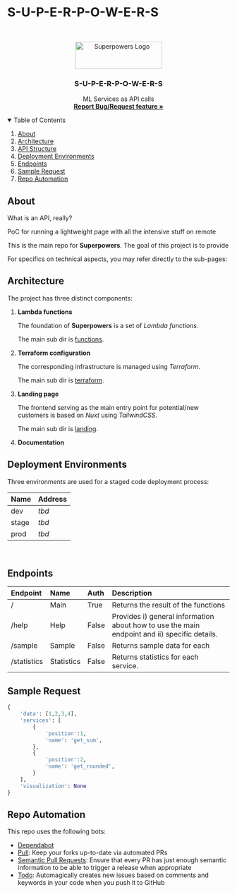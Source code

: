 # S-U-P-E-R-P-O-W-E-R-S

<!-- PROJECT LOGO -->
<br />
<p align="center">
  <a href="#">
    <img src="images/logo.png" alt="Superpowers Logo" width="197" height="62">
  </a>

  <h3 align="center">S-U-P-E-R-P-O-W-E-R-S</h3>

  <p align="center">
    ML Services as API calls
    <br />
    <a href="https://github.com/TM312/superpowers/issues"><strong>Report Bug/Request feature »</strong></a>
  </p>
</p>



<!-- TABLE OF CONTENTS -->
<details open="open">
  <summary>Table of Contents</summary>
  <ol>
    <li>
      <a href="#about">About</a>
    </li>
    <li><a href="#architecture">Architecture</a></li>
    <li><a href="#API-structure">API Structure</a></li>
    <li><a href="#deployment-environments">Deployment Environments</a></li>
    <li><a href="#endpoints">Endpoints</a></li>
    <li><a href="#sample-request">Sample Request</a></li>
    <li><a href="#repo-automation">Repo Automation</a></li>
  </ol>
</details>

## About
What is an API, really?

PoC for running a lightweight page with all the intensive stuff on remote

This is the main repo for **Superpowers**.
The goal of this project is to provide


For specifics on technical aspects, you may refer directly to the sub-pages:


## Architecture

The project has three distinct components:
1. **Lambda functions**

    The foundation of **Superpowers** is a set of *Lambda functions*.

    The main sub dir is <a href="https://github.com/TM312/superpowers/tree/master/functions">functions</a>.


2. **Terraform configuration**

    The corresponding infrastructure is managed using *Terraform*.

    The main sub dir is <a href="https://github.com/TM312/superpowers/tree/master/terraform">terraform</a>.

3. **Landing page**

    The frontend serving as the main entry point for potential/new customers is based on *Nuxt* using *TailwindCSS*.

    The main sub dir is <a href="https://github.com/TM312/superpowers_landing/tree/master/landing">landing</a>.

3. **Documentation**

    <!--
    @todo Setup documentation page
    @body Setup a frontend page in which documentation concerning the api is is put. Ideally to be setup as a public repo (can also use [ImgBot](https://imgbot.net))
    -->

    <!-- The frontend serving as the main entry point for potential/new customers is based on *Nuxt* using *TailwindCSS*. -->

    <!-- The main sub dir is <a href="https://github.com/TM312/superpowers/tree/master/front">front</a>. -->



## Deployment Environments

Three environments are used for a staged code deployment process:


| Name         | Address  |
| :--------------- |:---------------|
| dev      | *tbd* |
| stage      | *tbd* |
| prod      | *tbd* |



<br>


## Endpoints

| Endpoint         | Name           | Auth          | Description       |
| :--------------- |:---------------| :--------------- |:---------------|
| /      | Main | True | Returns the result of the functions |
| /help      | Help | False | Provides i) general information about how to use the main endpoint and ii) specific details. |
| /sample      | Sample | False | Returns sample data for each   |
| /statistics      | Statistics | False | Returns statistics for each service.|


## Sample Request

```py
{
    'data': [1,2,3,4],
    'services': [
        {
            'position':1,
            'name': 'get_sum',
        },
        {
            'position':2,
            'name': 'get_rounded',
        }
    ],
    'visualization': None
}
```


## Repo Automation

This repo uses the following bots:
- [Dependabot](https://dependabot.com/)
- [Pull](https://wei.github.io/pull/): Keep your forks up-to-date via automated PRs
- [Semantic Pull Requests](https://github.com/zeke/semantic-pull-requests): Ensure that every PR has just enough semantic information to be able to trigger a release when appropriate
- [Todo](https://todo.jasonet.co/): Automagically creates new issues based on comments and keywords in your code when you push it to GitHub
